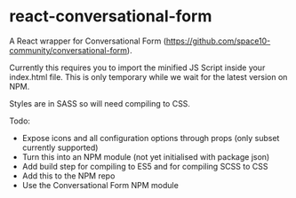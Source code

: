# react-conversational-form

A React wrapper for Conversational Form (https://github.com/space10-community/conversational-form).

Currently this requires you to import the minified JS Script inside your index.html file. This is only temporary while we wait for the latest version on NPM.

Styles are in SASS so will need compiling to CSS.


Todo:

- Expose icons and all configuration options through props (only subset currently supported)
- Turn this into an NPM module (not yet initialised with package json)
- Add build step for compiling to ES5 and for compiling SCSS to CSS
- Add this to the NPM repo
- Use the Conversational Form NPM module 
